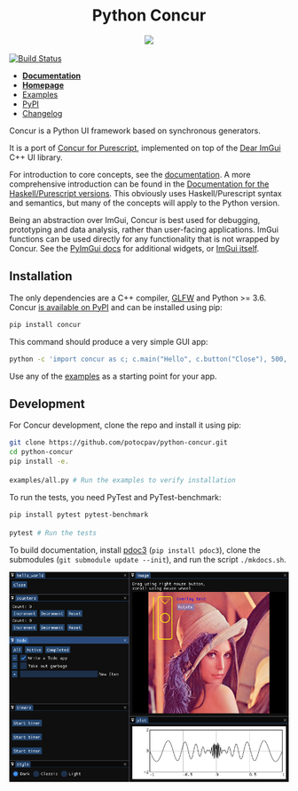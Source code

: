 
<h1 align="center">
  Python Concur
</h1>

<p align="center">
   <img src="https://raw.githubusercontent.com/ajnsit/purescript-concur/master/docs/logo.png" height="100">
</p>

[![Build Status](https://travis-ci.com/potocpav/python-concur.svg?branch=master)](https://travis-ci.com/potocpav/python-concur)

* [**Documentation**](https://potocpav.github.io/python-concur-docs/master/)
* [**Homepage**](https://potocpav.github.io/python-concur-docs/homepage.html)
* [Examples](https://github.com/potocpav/python-concur/tree/master/examples)
* [PyPI](https://pypi.org/project/concur/)
* [Changelog](https://github.com/potocpav/python-concur/tree/master/CHANGELOG.md)

<!-- Start docs -->

Concur is a Python UI framework based on synchronous generators.

It is a port of [Concur for Purescript](https://github.com/ajnsit/purescript-concur), implemented on top of the [Dear ImGui](https://github.com/ocornut/imgui) C++ UI library.

For introduction to core concepts, see the [documentation](file:///home/pavel/build/python-concur/docs/index.html#introduction). A more comprehensive introduction can be found in the [Documentation for the Haskell/Purescript versions](https://github.com/ajnsit/concur-documentation/blob/master/README.md). This obviously uses Haskell/Purescript syntax and semantics, but many of the concepts will apply to the Python version.

Being an abstraction over ImGui, Concur is best used for debugging, prototyping and data analysis, rather than user-facing applications. ImGui functions can be used directly for any functionality that is not wrapped by Concur. See the [PyImGui docs](https://pyimgui.readthedocs.io/en/latest/) for additional widgets, or [ImGui itself](https://github.com/ocornut/imgui).

<!-- End docs -->


## Installation

The only dependencies are a C++ compiler, [GLFW](https://github.com/glfw/glfw) and Python >= 3.6. Concur [is available on PyPI](https://pypi.org/project/concur/) and can be installed using pip:

```sh
pip install concur
```

This command should produce a very simple GUI app:

```sh
python -c 'import concur as c; c.main("Hello", c.button("Close"), 500, 500)'
```

Use any of the [examples](https://github.com/potocpav/python-concur/tree/master/examples) as a starting point for your app.

## Development

For Concur development, clone the repo and install it using pip:

```sh
git clone https://github.com/potocpav/python-concur.git
cd python-concur
pip install -e.

examples/all.py # Run the examples to verify installation
```

To run the tests, you need PyTest and PyTest-benchmark:

```sh
pip install pytest pytest-benchmark

pytest # Run the tests
```

To build documentation, install [pdoc3](https://pdoc3.github.io/pdoc/) (`pip install pdoc3`), clone the submodules (`git submodule update --init`), and run the script `./mkdocs.sh`.


<p align="center">
<img src="https://raw.githubusercontent.com/potocpav/python-concur-docs/master/screenshot.png">
</p>
